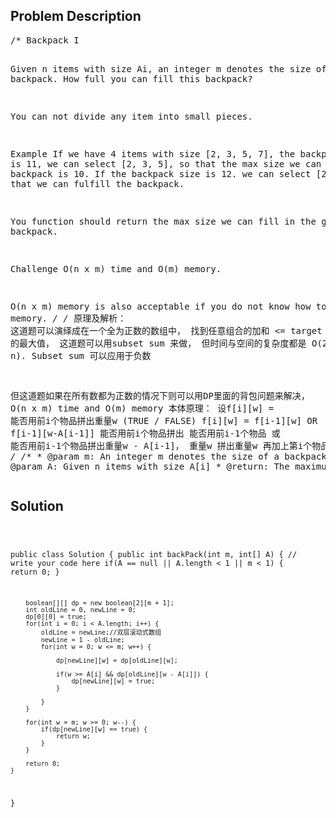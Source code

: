 <!--
<style>
  body { font-family: Arial, sans-serif; }
  .container { max-width: 100%; margin: auto; padding: 20px; }
  .comment-block { background-color: #f9f9f9; padding: 10px; border-left: 5px solid #ccc; }
  .code-block { background-color: #f4f4f4; padding: 10px; border: 1px solid #ddd; }
</style>
-->

<div class='container'>
<h2>Problem Description</h2>
<div class='comment-block'>
<pre>
/* Backpack I

Given n items with size Ai, an integer m denotes the size of a backpack. How full you can fill this backpack?

You can not divide any item into small pieces.

Example
If we have 4 items with size [2, 3, 5, 7], 
the backpack size is 11, we can select [2, 3, 5], so that the max size we can fill this backpack is 10. 
If the backpack size is 12. we can select [2, 3, 7] so that we can fulfill the backpack.

You function should return the max size we can fill in the given backpack.

Challenge 
O(n x m) time and O(m) memory.

O(n x m) memory is also acceptable if you do not know how to optimize memory.
*/
/* 原理及解析：
这道题可以演绎成在一个全为正数的数组中， 找到任意组合的加和 <= target 的最大值，
这道题可以用subset sum 来做， 但时间与空间的复杂度都是 O(2 ^ n). Subset sum 可以应用于负数

但这道题如果在所有数都为正数的情况下则可以用DP里面的背包问题来解决， O(n x m) time and O(m) memory
本体原理：
设f[i][w] = 能否用前i个物品拼出重量w (TRUE / FALSE)
f[i][w]    =        f[i-1][w]          OR         f[i-1][w-A[i-1]]
能否用前i个物品拼出    能否用前i-1个物品     或         能否用前i-1个物品拼出重量w - A[i-1]，
重量w				拼出重量w	                      再加上第i个物品
*/
    /**
     * @param m: An integer m denotes the size of a backpack
     * @param A: Given n items with size A[i]
     * @return: The maximum size
     */
</pre>
</div>

<h2>Solution</h2>
<div class='code-block'>
<pre><code class='language-java'>

public class Solution {
    public int backPack(int m, int[] A) {
        // write your code here
        if(A == null || A.length < 1 || m < 1) {
            return 0;
        }
        
        boolean[][] dp = new boolean[2][m + 1];
        int oldLine = 0, newLine = 0;
        dp[0][0] = true;
        for(int i = 0; i < A.length; i++) {
            oldLine = newLine;//双层滚动式数组
            newLine = 1 - oldLine;
            for(int w = 0; w <= m; w++) {
                
                dp[newLine][w] = dp[oldLine][w];
                
                if(w >= A[i] && dp[oldLine][w - A[i]]) {
                    dp[newLine][w] = true;
                }
                
            }
        }
        
        for(int w = m; w >= 0; w--) {
            if(dp[newLine][w] == true) {
                return w;
            }
        }
        
        return 0;
    }
}</code></pre>
</div>
</div>
